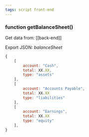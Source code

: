 ```yaml
---
tags: script front-end
---
```


### function getBalanceSheet()

Get data from: [[back-end]]

Export JSON: *balanceSheet*
```js
{
	[
		account: "Cash",
		total: XX.XX,
		type: "assets"
	],
	[
		account: "Accounts Payable",
		total: XX.XX
		type: "liabilities"
	],
	[
		account: "Earnings",
		total: XX.XX
		type: "equity"
	],
}
```
